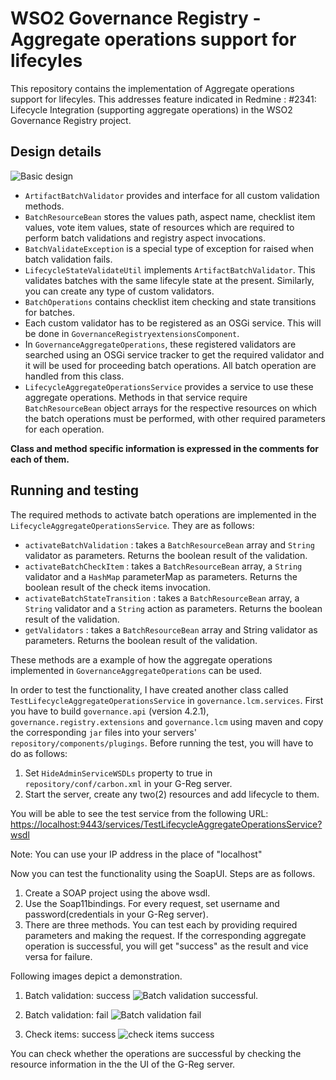 WSO2 Governance Registry - Aggregate operations support for lifecyles
=====================================================================

This repository contains the implementation of Aggregate operations support for lifecyles. This addresses feature indicated in Redmine : #2341: Lifecycle Integration (supporting aggregate operations) in the WSO2 Governance Registry project.

## Design details

![Basic design](  https://docs.google.com/drawings/d/1OBcYUIYWQCTWqfmOpEr9c6kAAjcM-mysaeX6N0AGkAo/pub?w=1327&h=746)


* `ArtifactBatchValidator` provides and interface for all custom validation methods. 
* `BatchResourceBean` stores the values path, aspect name, checklist item values, vote item values, state of resources which are required to perform batch validations and registry aspect invocations.
* `BatchValidateException` is a special type of exception for raised when batch validation fails.
* `LifecycleStateValidateUtil` implements `ArtifactBatchValidator`. This validates batches with the same lifecyle state at the present. Similarly, you can create any type of custom validators.
* `BatchOperations` contains checklist item checking and state transitions for batches. 
* Each custom validator has to be registered as an OSGi service. This will be done in `GovernanceRegistryextensionsComponent`. 
* In `GovernanceAggregateOperations`, these registered validators are searched using an OSGi service tracker to get the required validator and it will be used for proceeding batch operations. All batch operation are handled from this class.
* `LifecycleAggregateOperationsService` provides a service to use these aggregate operations. Methods in that service require `BatchResourceBean` object arrays for the respective resources on which the batch operations must be performed, with other required parameters for each operation.

**Class and method specific information is expressed in the comments for each of them.**

## Running and testing

The required methods to activate batch operations are implemented in the `LifecycleAggregateOperationsService`. They are as follows:

* `activateBatchValidation` : takes a `BatchResourceBean` array and `String` validator as parameters. Returns the boolean result of the validation.
* `activateBatchCheckItem` : takes a `BatchResourceBean` array, a `String` validator and a `HashMap` parameterMap as parameters. Returns the boolean result of the check items invocation.
* `activateBatchStateTransition` : takes a `BatchResourceBean` array, a `String` validator and a `String` action as parameters. Returns the boolean result of the validation.
* `getValidators` : takes a `BatchResourceBean` array and String validator as parameters. Returns the boolean result of the validation.

These methods are a example of how the aggregate operations implemented in `GovernanceAggregateOperations` can be used.

In order to test the functionality, I have created another class called `TestLifecycleAggregateOperationsService` in `governance.lcm.services`. First you have to build `governance.api` (version 4.2.1), `governance.registry.extensions` and `governance.lcm` using maven and copy the corresponding `jar` files into your servers' `repository/components/plugings`. Before running the test, you will have to do as follows:

1. Set `HideAdminServiceWSDLs` property to true in `repository/conf/carbon.xml` in your G-Reg server.
2. Start the server, create any two(2) resources and add lifecycle to them.

You will be able to see the test service from the following URL:
[https://localhost:9443/services/TestLifecycleAggregateOperationsService?wsdl](https://localhost:9443/services/TestLifecycleAggregateOperationsService?wsdl)

Note: You can use your IP address in the place of "localhost"

Now you can test the functionality using the SoapUI. Steps are as follows. 

1. Create a SOAP project using the above wsdl.
2. Use the Soap11bindings. For every request, set username and password(credentials in your G-Reg server).
3. There are three methods. You can test each by providing required parameters and making the request. If the corresponding aggregate operation is successful, you will get "success" as the result and vice versa for failure.

Following images depict a demonstration.

1. Batch validation: success
![Batch validation successful.](https://docs.google.com/drawings/d/1W0_wSS_GRjCxny7Xt3mZBWm3YGahEhEHbb2z4gKThG0/pub?w=960&h=720)

2. Batch validation: fail
![Batch validation fail](https://docs.google.com/drawings/d/129LkoZhqLPBjs7EzrbLGEEDdazbOr0euIa5jtrUiJDk/pub?w=960&h=720)

3. Check items: success
![check items success](https://docs.google.com/drawings/d/1MgQn-JYlhbvfnsCv0_WdvKFhG4UUotPfwCzSUHOPcJU/pub?w=960&h=720)

You can check whether the operations are successful by checking the resource information in the the UI of the G-Reg server.

